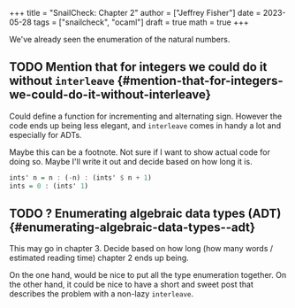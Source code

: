 +++
title = "SnailCheck: Chapter 2"
author = ["Jeffrey Fisher"]
date = 2023-05-28
tags = ["snailcheck", "ocaml"]
draft = true
math = true
+++

We've already seen the enumeration of the natural numbers.


## <span class="org-todo todo TODO">TODO</span> Mention that for integers we could do it without `interleave` {#mention-that-for-integers-we-could-do-it-without-interleave}

Could define a function for incrementing and alternating sign. However the code ends up being less elegant, and `interleave` comes in handy a lot and especially for ADTs.

Maybe this can be a footnote. Not sure if I want to show actual code for doing so. Maybe I'll write it out and decide based on how long it is.

```haskell
ints' n = n : (-n) : (ints' $ n + 1)
ints = 0 : (ints' 1)
```


## <span class="org-todo todo TODO">TODO</span> ? Enumerating algebraic data types (ADT) {#enumerating-algebraic-data-types--adt}

This may go in chapter 3. Decide based on how long (how many words / estimated reading time) chapter 2 ends up being.

On the one hand, would be nice to put all the type enumeration together. On the other hand, it could be nice to have a short and sweet post that describes the problem with a non-lazy `interleave`.
